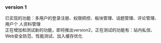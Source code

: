 ### version 1
已实现的功能：多用户的登录注册、权限把控、板块管理、话题管理、评论管理、用户个
人资料管理  
正在增加和测试新的功能，即将推出version2，正在测试的功能有：站内私信、 Web安全防范、性能测试、加入缓存优化